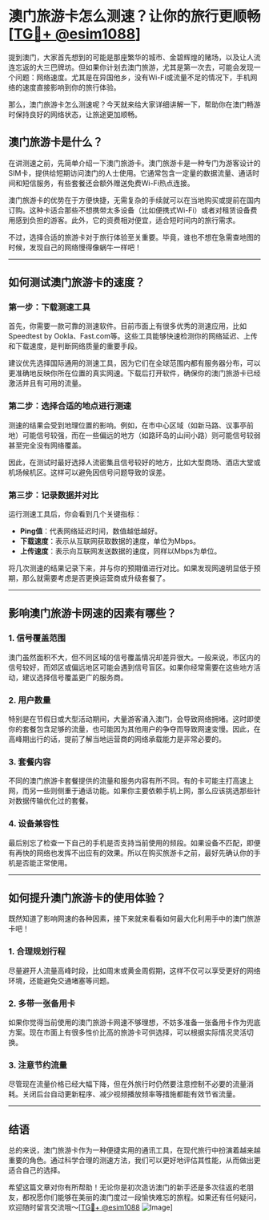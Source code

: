 # 澳门旅游卡怎么测速？让你的旅行更顺畅[[TG💪+ @esim1088](https://t.me/s/esim1088)]

提到澳门，大家首先想到的可能是那座繁华的城市、金碧辉煌的赌场，以及让人流连忘返的大三巴牌坊。但如果你计划去澳门旅游，尤其是第一次去，可能会发现一个问题：网络速度。尤其是在异国他乡，没有Wi-Fi或流量不足的情况下，手机网络的速度直接影响到你的旅行体验。

那么，澳门旅游卡怎么测速呢？今天就来给大家详细讲解一下，帮助你在澳门畅游时保持良好的网络状态，让旅途更加顺畅。

## 澳门旅游卡是什么？

在讲测速之前，先简单介绍一下澳门旅游卡。澳门旅游卡是一种专门为游客设计的SIM卡，提供给短期访问澳门的人士使用。它通常包含一定量的数据流量、通话时间和短信服务，有些套餐还会额外赠送免费Wi-Fi热点连接。

澳门旅游卡的优势在于方便快捷，无需复杂的手续就可以在当地购买或提前在国内订购。这种卡适合那些不想携带太多设备（比如便携式Wi-Fi）或者对租赁设备费用感到负担的游客。此外，它的资费相对便宜，适合短时间内的旅行需求。

不过，选择合适的旅游卡对于旅行体验至关重要。毕竟，谁也不想在急需查地图的时候，发现自己的网络慢得像蜗牛一样吧！

---

## 如何测试澳门旅游卡的速度？

### **第一步：下载测速工具**

首先，你需要一款可靠的测速软件。目前市面上有很多优秀的测速应用，比如Speedtest by Ookla、Fast.com等。这些工具能够快速检测你的网络延迟、上传和下载速度，是判断网络质量的重要手段。

建议优先选择国际通用的测速工具，因为它们在全球范围内都有服务器分布，可以更准确地反映你所在位置的真实网速。下载后打开软件，确保你的澳门旅游卡已经激活并且有可用的流量。

### **第二步：选择合适的地点进行测速**

测速的结果会受到地理位置的影响。例如，在市中心区域（如新马路、议事亭前地）可能信号较强，而在一些偏远的地方（如路环岛的山间小路）则可能信号较弱甚至完全没有网络覆盖。

因此，在测试时最好选择人流密集且信号较好的地方，比如大型商场、酒店大堂或机场候机区。这样可以避免因信号问题导致的误差。

### **第三步：记录数据并对比**

运行测速工具后，你会看到几个关键指标：

- **Ping值**：代表网络延迟时间，数值越低越好。
- **下载速度**：表示从互联网获取数据的速度，单位为Mbps。
- **上传速度**：表示向互联网发送数据的速度，同样以Mbps为单位。

将几次测速的结果记录下来，并与你的预期值进行对比。如果发现网速明显低于预期，那么就需要考虑是否更换运营商或升级套餐了。

---

## 影响澳门旅游卡网速的因素有哪些？

### **1. 信号覆盖范围**

澳门虽然面积不大，但不同区域的信号覆盖情况却差异很大。一般来说，市区内的信号较好，而郊区或偏远地区可能会遇到信号盲区。如果你经常需要在这些地方活动，建议选择信号覆盖更广的服务商。

### **2. 用户数量**

特别是在节假日或大型活动期间，大量游客涌入澳门，会导致网络拥堵。这时即使你的套餐包含足够的流量，也可能因为其他用户的争夺而导致网速变慢。因此，在高峰期出行的话，提前了解当地运营商的网络承载能力是非常必要的。

### **3. 套餐内容**

不同的澳门旅游卡套餐提供的流量和服务内容有所不同。有的卡可能主打高速上网，而另一些则侧重于通话功能。如果你主要依赖手机上网，那么应该挑选那些针对数据传输优化过的套餐。

### **4. 设备兼容性**

最后别忘了检查一下自己的手机是否支持当前使用的频段。如果设备不匹配，即便有再快的网络也发挥不出应有的效果。所以在购买旅游卡之前，最好先确认你的手机是否能正常使用。

---

## 如何提升澳门旅游卡的使用体验？

既然知道了影响网速的各种因素，接下来就来看看如何最大化利用手中的澳门旅游卡吧！

### **1. 合理规划行程**

尽量避开人流量高峰时段，比如周末或黄金周假期，这样不仅可以享受更好的网络环境，还能避免交通堵塞等问题。

### **2. 多带一张备用卡**

如果你觉得当前使用的澳门旅游卡网速不够理想，不妨多准备一张备用卡作为兜底方案。现在市面上有很多性价比高的旅游卡可供选择，可以根据实际情况灵活切换。

### **3. 注意节约流量**

尽管现在流量价格已经大幅下降，但在外旅行时仍然要注意控制不必要的流量消耗。关闭后台自动更新程序、减少视频播放频率等措施都能有效节省流量。

---

## 结语

总的来说，澳门旅游卡作为一种便捷实用的通讯工具，在现代旅行中扮演着越来越重要的角色。通过科学合理的测速方法，我们可以更好地评估其性能，从而做出更适合自己的选择。

希望这篇文章对你有所帮助！无论你是初次造访澳门的新手还是多次往返的老朋友，都祝愿你们能够在美丽的澳门度过一段愉快难忘的旅程。如果还有任何疑问，欢迎随时留言交流哦～[[TG💪+ @esim1088](https://t.me/s/esim1088) ![Image](https://i.postimg.cc/4NQfJmqS/Snipaste-2025-05-13-00-14-12.png)]